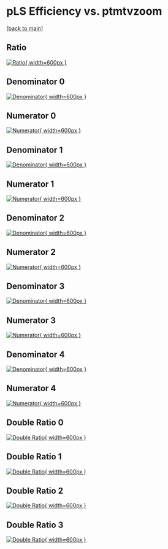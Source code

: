 # pLS Efficiency vs. ptmtvzoom

[[back to main](./)]



## Ratio

[![Ratio](../mtv/var/pLS_loweta_13_1_eff_ptmtvzoom.png){ width=600px }](../mtv/var/pLS_loweta_13_1_eff_ptmtvzoom.pdf)

## Denominator 0

[![Denominator](../mtv/den/pLS_loweta_13_1_eff_ptmtvzoom_den0.png){ width=600px }](../mtv/den/pLS_loweta_13_1_eff_ptmtvzoom_den0.pdf)

## Numerator 0

[![Numerator](../mtv/num/pLS_loweta_13_1_eff_ptmtvzoom_num0.png){ width=600px }](../mtv/num/pLS_loweta_13_1_eff_ptmtvzoom_num0.pdf)

## Denominator 1

[![Denominator](../mtv/den/pLS_loweta_13_1_eff_ptmtvzoom_den1.png){ width=600px }](../mtv/den/pLS_loweta_13_1_eff_ptmtvzoom_den1.pdf)

## Numerator 1

[![Numerator](../mtv/num/pLS_loweta_13_1_eff_ptmtvzoom_num1.png){ width=600px }](../mtv/num/pLS_loweta_13_1_eff_ptmtvzoom_num1.pdf)

## Denominator 2

[![Denominator](../mtv/den/pLS_loweta_13_1_eff_ptmtvzoom_den2.png){ width=600px }](../mtv/den/pLS_loweta_13_1_eff_ptmtvzoom_den2.pdf)

## Numerator 2

[![Numerator](../mtv/num/pLS_loweta_13_1_eff_ptmtvzoom_num2.png){ width=600px }](../mtv/num/pLS_loweta_13_1_eff_ptmtvzoom_num2.pdf)

## Denominator 3

[![Denominator](../mtv/den/pLS_loweta_13_1_eff_ptmtvzoom_den3.png){ width=600px }](../mtv/den/pLS_loweta_13_1_eff_ptmtvzoom_den3.pdf)

## Numerator 3

[![Numerator](../mtv/num/pLS_loweta_13_1_eff_ptmtvzoom_num3.png){ width=600px }](../mtv/num/pLS_loweta_13_1_eff_ptmtvzoom_num3.pdf)

## Denominator 4

[![Denominator](../mtv/den/pLS_loweta_13_1_eff_ptmtvzoom_den4.png){ width=600px }](../mtv/den/pLS_loweta_13_1_eff_ptmtvzoom_den4.pdf)

## Numerator 4

[![Numerator](../mtv/num/pLS_loweta_13_1_eff_ptmtvzoom_num4.png){ width=600px }](../mtv/num/pLS_loweta_13_1_eff_ptmtvzoom_num4.pdf)

## Double Ratio 0

[![Double Ratio](../mtv/ratio/pLS_loweta_13_1_eff_ptmtvzoom_ratio0.png){ width=600px }](../mtv/ratio/pLS_loweta_13_1_eff_ptmtvzoom_ratio0.pdf)

## Double Ratio 1

[![Double Ratio](../mtv/ratio/pLS_loweta_13_1_eff_ptmtvzoom_ratio1.png){ width=600px }](../mtv/ratio/pLS_loweta_13_1_eff_ptmtvzoom_ratio1.pdf)

## Double Ratio 2

[![Double Ratio](../mtv/ratio/pLS_loweta_13_1_eff_ptmtvzoom_ratio2.png){ width=600px }](../mtv/ratio/pLS_loweta_13_1_eff_ptmtvzoom_ratio2.pdf)

## Double Ratio 3

[![Double Ratio](../mtv/ratio/pLS_loweta_13_1_eff_ptmtvzoom_ratio3.png){ width=600px }](../mtv/ratio/pLS_loweta_13_1_eff_ptmtvzoom_ratio3.pdf)

